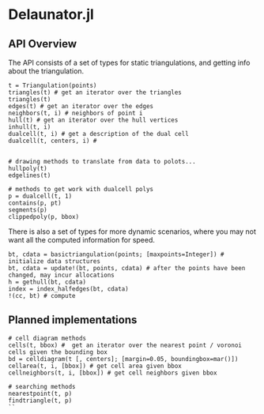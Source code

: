 # Delaunator.jl


## API Overview

The API consists of a set of types for static triangulations, and getting 
info about the triangulation. 

```
t = Triangulation(points)
triangles(t) # get an iterator over the triangles 
triangles(t)
edges(t) # get an iterator over the edges 
neighbors(t, i) # neighbors of point i
hull(t) # get an iterator over the hull vertices
inhull(t, i)
dualcell(t, i) # get a description of the dual cell
dualcell(t, centers, i) # 


# drawing methods to translate from data to polots... 
hullpoly(t)
edgelines(t) 

# methods to get work with dualcell polys
p = dualcell(t, 1)
contains(p, pt)
segments(p)
clippedpoly(p, bbox)
```

There is also a set of types for more dynamic scenarios, where you may not
want all the computed information for speed. 
```
bt, cdata = basictriangulation(points; [maxpoints=Integer]) # initialize data structures 
bt, cdata = update!(bt, points, cdata) # after the points have been changed, may incur allocations
h = gethull(bt, cdata)
index = index_halfedges(bt, cdata)
!(cc, bt) # compute  
```

Planned implementations
-----------------------
```
# cell diagram methods
cells(t, bbox) #  get an iterator over the nearest point / voronoi cells given the bounding box
bd = celldiagram(t [, centers]; [margin=0.05, boundingbox=mar()])
cellarea(t, i, [bbox]) # get cell area given bbox 
cellneighbors(t, i, [bbox]) # get cell neighbors given bbox 

# searching methods
nearestpoint(t, p)
findtriangle(t, p)
``





